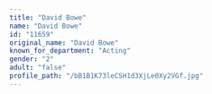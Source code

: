```yaml
---
title: "David Bowe"
name: "David Bowe"
id: "11659"
original_name: "David Bowe"
known_for_department: "Acting"
gender: "2"
adult: "false"
profile_path: "/bB1B1K73leCSH1d3XjLe0Xy2VGf.jpg"
---
```

